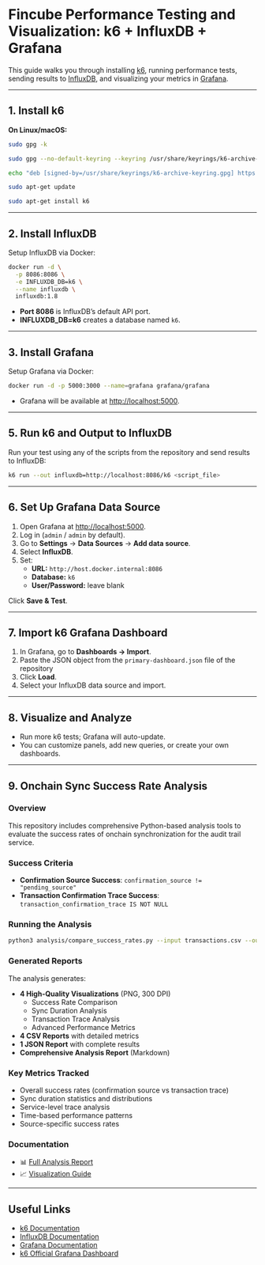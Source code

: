# Fincube Performance Testing and Visualization: k6 + InfluxDB + Grafana

This guide walks you through installing [k6](https://k6.io/), running performance tests, sending results to [InfluxDB](https://www.influxdata.com/), and visualizing your metrics in [Grafana](https://grafana.com/).

---

## 1. Install k6

**On Linux/macOS:**

```sh
sudo gpg -k

sudo gpg --no-default-keyring --keyring /usr/share/keyrings/k6-archive-keyring.gpg --keyserver hkp://keyserver.ubuntu.com:80 --recv-keys C5AD17C747E3415A3642D57D77C6C491D6AC1D69

echo "deb [signed-by=/usr/share/keyrings/k6-archive-keyring.gpg] https://dl.k6.io/deb stable main" | sudo tee /etc/apt/sources.list.d/k6.list

sudo apt-get update

sudo apt-get install k6
```

---

## 2. Install InfluxDB

Setup InfluxDB via Docker:

```sh
docker run -d \
  -p 8086:8086 \
  -e INFLUXDB_DB=k6 \
  --name influxdb \
  influxdb:1.8
```

- **Port 8086** is InfluxDB’s default API port.
- **INFLUXDB_DB=k6** creates a database named `k6`.

---

## 3. Install Grafana

Setup Grafana via Docker:

```sh
docker run -d -p 5000:3000 --name=grafana grafana/grafana
```

- Grafana will be available at [http://localhost:5000](http://localhost:5000).

---

## 5. Run k6 and Output to InfluxDB

Run your test using any of the scripts from the repository and send results to InfluxDB:

```sh
k6 run --out influxdb=http://localhost:8086/k6 <script_file>
```

---

## 6. Set Up Grafana Data Source

1. Open Grafana at [http://localhost:5000](http://localhost:5000).
2. Log in (`admin` / `admin` by default).
3. Go to **Settings** → **Data Sources** → **Add data source**.
4. Select **InfluxDB**.
5. Set:
   - **URL:** `http://host.docker.internal:8086`
   - **Database:** `k6`
   - **User/Password:** leave blank

Click **Save & Test**.

---

## 7. Import k6 Grafana Dashboard

1. In Grafana, go to **Dashboards → Import**.
2. Paste the JSON object from the `primary-dashboard.json` file of the repository
3. Click **Load**.
4. Select your InfluxDB data source and import.

---

## 8. Visualize and Analyze

- Run more k6 tests; Grafana will auto-update.
- You can customize panels, add new queries, or create your own dashboards.

---

## 9. Onchain Sync Success Rate Analysis

### Overview

This repository includes comprehensive Python-based analysis tools to evaluate the success rates of onchain synchronization for the audit trail service.

### Success Criteria

- **Confirmation Source Success**: `confirmation_source != "pending_source"`
- **Transaction Confirmation Trace Success**: `transaction_confirmation_trace IS NOT NULL`

### Running the Analysis

```sh
python3 analysis/compare_success_rates.py --input transactions.csv --outdir reports
```

### Generated Reports

The analysis generates:

- **4 High-Quality Visualizations** (PNG, 300 DPI)
  - Success Rate Comparison
  - Sync Duration Analysis
  - Transaction Trace Analysis
  - Advanced Performance Metrics
- **4 CSV Reports** with detailed metrics
- **1 JSON Report** with complete results
- **Comprehensive Analysis Report** (Markdown)

### Key Metrics Tracked

- Overall success rates (confirmation source vs transaction trace)
- Sync duration statistics and distributions
- Service-level trace analysis
- Time-based performance patterns
- Source-specific success rates

### Documentation

- 📊 [Full Analysis Report](reports/ANALYSIS_REPORT.md)
- 📈 [Visualization Guide](reports/VISUALIZATION_GUIDE.md)

---

## Useful Links

- [k6 Documentation](https://k6.io/docs/)
- [InfluxDB Documentation](https://docs.influxdata.com/influxdb/v1.8/)
- [Grafana Documentation](https://grafana.com/docs/)
- [k6 Official Grafana Dashboard](https://grafana.com/grafana/dashboards/2587-k6-load-testing-results/)
